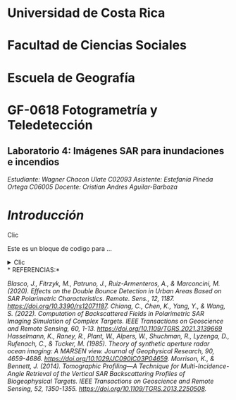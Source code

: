 # Universidad de Costa Rica 
# Facultad de Ciencias Sociales 
# Escuela de Geografía 
# GF-0618 Fotogrametría y Teledetección  

## Laboratorio 4: Imágenes SAR para inundaciones e incendios 

*Estudiante: Wagner Chacon Ulate C02093*
*Asistente: Estefanía Pineda Ortega C06005*
*Docente: Cristian Andres Aguilar-Barboza*
 
 # *Introducción*
  <summary>Clic</summary>

Este es un bloque de codigo para ...

<details>
  <summary>Clic</summary>

  
//Coleccion de imagenes de Sentinel-1
var s1 = ee.ImageCollection('COPERNICUS/S1_GRD')
        //.filter(ee.Filter.listContains('transmitterReceiverPolarisation', 'VV','VH'))
        .filter(ee.Filter.eq('instrumentMode', 'IW'))
        .filter(ee.Filter.eq('orbitProperties_pass', 'DESCENDING')) // puede ajustar a ASCENDING
        .filterBounds(roi)
  

</details>
* REFERENCIAS:*

_Blasco, J., Fitrzyk, M., Patruno, J., Ruiz-Armenteros, A., & Marconcini, M. (2020). Effects on the Double Bounce Detection in Urban Areas Based on SAR Polarimetric Characteristics. Remote. Sens., 12, 1187. https://doi.org/10.3390/rs12071187._
_Chiang, C., Chen, K., Yang, Y., & Wang, S. (2022). Computation of Backscattered Fields in Polarimetric SAR Imaging Simulation of Complex Targets. IEEE Transactions on Geoscience and Remote Sensing, 60, 1-13. https://doi.org/10.1109/TGRS.2021.3139669_
_Hasselmann, K., Raney, R., Plant, W., Alpers, W., Shuchman, R., Lyzenga, D., Rufenach, C., & Tucker, M. (1985). Theory of synthetic aperture radar ocean imaging: A MARSEN view. Journal of Geophysical Research, 90, 4659-4686. https://doi.org/10.1029/JC090IC03P04659._
 _Morrison, K., & Bennett, J. (2014). Tomographic Profiling—A Technique for Multi-Incidence-Angle Retrieval of the Vertical SAR Backscattering Profiles of Biogeophysical Targets. IEEE Transactions on Geoscience and Remote Sensing, 52, 1350-1355. https://doi.org/10.1109/TGRS.2013.2250508._
	

